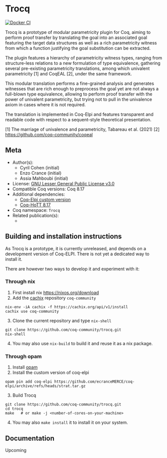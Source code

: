 <!---
This file was generated from `meta.yml`, please do not edit manually.
Follow the instructions on https://github.com/coq-community/templates to regenerate.
--->
# Trocq

[![Docker CI][docker-action-shield]][docker-action-link]

[docker-action-shield]: https://github.com/coq-community/trocq/workflows/Docker%20CI/badge.svg?branch=master
[docker-action-link]: https://github.com/coq-community/trocq/actions?query=workflow:"Docker%20CI"




Trocq is a prototype of modular parametricity plugin for Coq, aiming
to perform proof transfer by translating the goal into an associated
goal featuring the target data structures as well as a rich
parametricity witness from which a function justifying the goal
substitution can be extracted.

The plugin features a hierarchy of parametricity witness types,
ranging from structure-less relations to a new formulation of type
equivalence, gathering several pre-existing parametricity
translations, among which univalent parametricity [1] and
CoqEAL [2], under the same framework.

This modular translation performs a fine-grained analysis and
generates witnesses that are rich enough to preprocess the goal yet
are not always a full-blown type equivalence, allowing to perform
proof transfer with the power of univalent parametricity, but trying
not to pull in the univalence axiom in cases where it is not required.

The translation is implemented in Coq-Elpi and features transparent
and readable code with respect to a sequent-style theoretical presentation.

[1] The marriage of univalence and parametricity, Tabareau et al. (2021)
[2] https://github.com/coq-community/coqeal

## Meta

- Author(s):
  - Cyril Cohen (initial)
  - Enzo Crance (initial)
  - Assia Mahboubi (initial)
- License: [GNU Lesser General Public License v3.0](LICENSE)
- Compatible Coq versions: Coq 8.17
- Additional dependencies:
  - [Coq-Elpi custom version](https://github.com/ecranceMERCE/coq-elpi/tree/strat)
  - [Coq-HoTT 8.17](https://github.com/HoTT/Coq-HoTT)
- Coq namespace: `Trocq`
- Related publication(s):
  - [<nil>](https://hal.science/hal-04177913/document) 

## Building and installation instructions

As Trocq is a prototype, it is currently unreleased, and depends on a
development version of Coq-ELPI. There is not yet a dedicated way to
install it.

There are however two ways to develop it and experiment with it:

### Through nix

1. First install nix https://nixos.org/download
2. Add the [cachix](https://docs.cachix.org/installation) repository `coq-community`
```shell
nix-env -iA cachix -f https://cachix.org/api/v1/install
cachix use coq-community
```
3. Clone the current repository and type `nix-shell`
```shell
git clone https://github.com/coq-community/trocq.git
nix-shell
```
4. You may also use `nix-build` to build it and reuse it as a nix package.

### Through opam

1. Install [opam](https://opam.ocaml.org/doc/Install.html)
2. Install the custom version of coq-elpi
```shell
opam pin add coq-elpi https://github.com/ecranceMERCE/coq-elpi/archive/refs/heads/strat.tar.gz
```
3. Build Trocq
```shell
git clone https://github.com/coq-community/trocq.git
cd trocq
make   # or make -j <number-of-cores-on-your-machine> 
```
4. You may also `make install` it to install it on your system.

## Documentation

Upcoming
